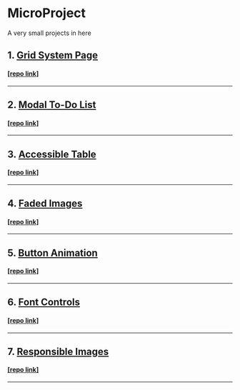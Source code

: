 # MicroProject
A very small projects in here  

## 1. [Grid System Page](https://juhwan1004.github.io/MicroProject/grid_system_page/)
#### [[repo link]](https://github.com/juhwan1004/MicroProject/tree/gh-pages/grid_system_page/)  
---
## 2. [Modal To-Do List](https://juhwan1004.github.io/MicroProject/modal_todolist/)  
#### [[repo link]](https://github.com/juhwan1004/MicroProject/tree/gh-pages/modal_todolist/)  
---
## 3. [Accessible Table](https://juhwan1004.github.io/MicroProject/accessible_table/)  
#### [[repo link]](https://github.com/juhwan1004/MicroProject/tree/gh-pages/accessible_table/)  
---
## 4. [Faded Images](https://juhwan1004.github.io/MicroProject/faded_images/)  
#### [[repo link]](https://github.com/juhwan1004/MicroProject/tree/gh-pages/faded_images/)  
---
## 5. [Button Animation](https://juhwan1004.github.io/MicroProject/button_animation/)  
#### [[repo link]](https://github.com/juhwan1004/MicroProject/tree/gh-pages/button_animation/)  
---
## 6. [Font Controls](https://juhwan1004.github.io/MicroProject/font_controls/)  
#### [[repo link]](https://github.com/juhwan1004/MicroProject/tree/gh-pages/font_controls/)  
---
## 7. [Responsible Images](https://juhwan1004.github.io/MicroProject/responsible_images/)  
#### [[repo link]](https://github.com/juhwan1004/MicroProject/tree/gh-pages/responsible_images/)  
---

